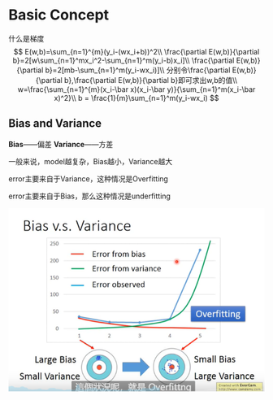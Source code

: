 # Basic Concept

什么是梯度
$$
E(w,b)=\sum_{n=1}^{m}(y_i-(wx_i+b))^2\\
\frac{\partial E(w,b)}{\partial b}=2[w\sum_{n=1}^mx_i^2-\sum_{n=1}^m(y_i-b)x_i]\\
\frac{\partial E(w,b)}{\partial b}=2[mb-\sum_{n=1}^m(y_i-wx_i)]\\
分别令\frac{\partial E(w,b)}{\partial b},\frac{\partial E(w,b)}{\partial b}即可求出w,b的值\\
w=\frac{\sum_{n=1}^{m}(x_i-\bar x)(x_i-\bar y)}{\sum_{n=1}^m(x_i-\bar x)^2}\\
b = \frac{1}{m}\sum_{n=1}^m(y_i-wx_i)
$$

## Bias and Variance

**Bias**——偏差
**Variance**——方差

一般来说，model越复杂，Bias越小，Variance越大

error主要来自于Variance，这种情况是Overfitting

error主要来自于Bias，那么这种情况是underfitting

![image-20210712000833353](image-20210712000833353.png)

